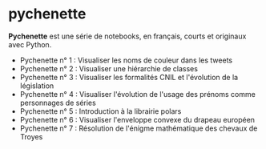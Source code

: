 # pychenette

**Pychenette** est une série de notebooks, en français, courts et originaux avec Python.


- Pychenette n° 1 : Visualiser les noms de couleur dans les tweets
- Pychenette n° 2 : Visualiser une hiérarchie de classes
- Pychenette n° 3 : Visualiser les formalités CNIL et l'évolution de la législation
- Pychenette n° 4 : Visualiser l'évolution de l'usage des prénoms comme personnages de séries
- Pychenette n° 5 : Introduction à la librairie polars
- Pychenette n° 6 : Visualiser l'enveloppe convexe du drapeau européen
- Pychenette n° 7 : Résolution de l'énigme mathématique des chevaux de Troyes
